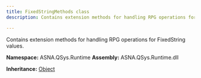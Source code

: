 ```yaml
---
title: FixedStringMethods class
description: Contains extension methods for handling RPG operations for FixedString values.

---
```


Contains extension methods for handling RPG operations for FixedString values.

**Namespace:** ASNA.QSys.Runtime
**Assembly:** ASNA.QSys.Runtime.dll

**Inheritance:** [Object](https://docs.microsoft.com/en-us/dotnet/api/system.object)
<br>
<br>
